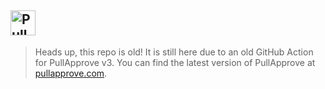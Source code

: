 <a href="https://www.pullapprove.com/"><img src="https://www.pullapprove.com/assets/img/logos/pull-approve-logo-gray-dk.png" alt="PullApprove" height="40px" /></a>
---

> Heads up, this repo is old! It is still here due to an old GitHub Action for PullApprove v3. You can find the latest version of PullApprove at [pullapprove.com](https://www.pullapprove.com).
